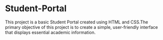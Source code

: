 # Student-Portal

This project is a basic Student Portal created using HTML and CSS.The primary objective of this project is to create a simple, user-friendly interface that displays essential academic information.
